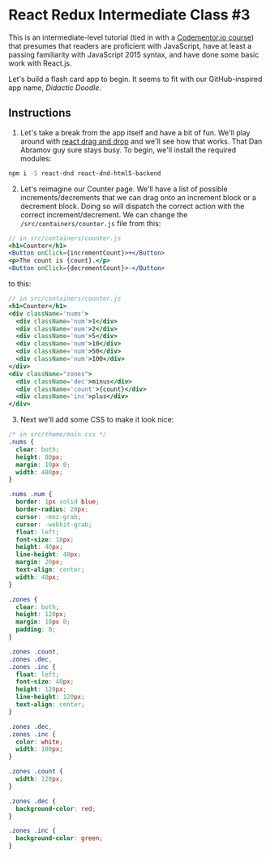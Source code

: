 # React Redux Intermediate Class #3

This is an intermediate-level tutorial (tied in with a [Codementor.io course](https://www.codementor.io/classes)) that presumes that readers are proficient with JavaScript, have at least a passing familiarity with JavaScript 2015 syntax, and have done some basic work with React.js.

Let's build a flash card app to begin. It seems to fit with our GitHub-inspired app name, *Didactic Doodle*.

## Instructions

1. Let's take a break from the app itself and have a bit of fun. We'll play around with [react drag and drop](http://gaearon.github.io/react-dnd/) and we'll see how that works. That Dan Abramov guy sure stays busy. To begin, we'll install the required modules:

  ```sh
  npm i -S react-dnd react-dnd-html5-backend
  ```
2. Let's reimagine our Counter page. We'll have a list of possible increments/decrements that we can drag onto an increment block or a decrement block. Doing so will dispatch the correct action with the correct increment/decrement. We can change the `/src/containers/counter.js` file from this:

  ```jsx
  // in src/containers/counter.js
  <h1>Counter</h1>
  <Button onClick={incrementCount}>+</Button>
  <p>The count is {count}.</p>
  <Button onClick={decrementCount}>-</Button>
  ```

  to this:

  ```jsx
  // in src/containers/counter.js
  <h1>Counter</h1>
  <div className='nums'>
    <div className='num'>1</div>
    <div className='num'>2</div>
    <div className='num'>5</div>
    <div className='num'>10</div>
    <div className='num'>50</div>
    <div className='num'>100</div>
  </div>
  <div className="zones">
    <div className='dec'>minus</div>
    <div className='count'>{count}</div>
    <div className='inc'>plus</div>
  </div>
  ```

3. Next we'll add some CSS to make it look nice:

  ```css
  /* in src/theme/main.css */
  .nums {
    clear: both;
    height: 80px;
    margin: 10px 0;
    width: 480px;
  }

  .nums .num {
    border: 1px solid blue;
    border-radius: 20px;
    cursor: -moz-grab;
    cursor: -webkit-grab;
    float: left;
    font-size: 18px;
    height: 40px;
    line-height: 40px;
    margin: 20px;
    text-align: center;
    width: 40px;
  }

  .zones {
    clear: both;
    height: 120px;
    margin: 10px 0;
    padding: 0;
  }

  .zones .count,
  .zones .dec,
  .zones .inc {
    float: left;
    font-size: 40px;
    height: 120px;
    line-height: 120px;
    text-align: center;
  }

  .zones .dec,
  .zones .inc {
    color: white;
    width: 180px;
  }

  .zones .count {
    width: 120px;
  }

  .zones .dec {
    background-color: red;
  }

  .zones .inc {
    background-color: green;
  }
  ```
